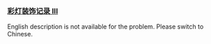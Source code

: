 ### [彩灯装饰记录 III](https://leetcode.com/problems/cong-shang-dao-xia-da-yin-er-cha-shu-iii-lcof)

English description is not available for the problem. Please switch to Chinese.